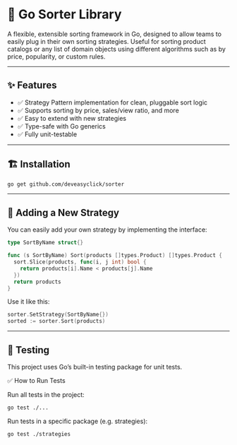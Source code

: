 # 🧮 Go Sorter Library

A flexible, extensible sorting framework in Go, designed to allow teams to easily plug in their own sorting strategies. Useful for sorting product catalogs or any list of domain objects using different algorithms such as by price, popularity, or custom rules.

---

## ✨ Features

- ✅ Strategy Pattern implementation for clean, pluggable sort logic
- ✅ Supports sorting by price, sales/view ratio, and more
- ✅ Easy to extend with new strategies
- ✅ Type-safe with Go generics
- ✅ Fully unit-testable

---

## 🏗️ Installation

```bash
go get github.com/deveasyclick/sorter
```

---

## 🧱 Adding a New Strategy

You can easily add your own strategy by implementing the interface:

``` go
type SortByName struct{}

func (s SortByName) Sort(products []types.Product) []types.Product {
  sort.Slice(products, func(i, j int) bool {
    return products[i].Name < products[j].Name
  })
  return products
}
```

Use it like this:

```go
sorter.SetStrategy(SortByName{})
sorted := sorter.Sort(products)
```


---

## 🧪 Testing

This project uses Go’s built-in testing package for unit tests.

✅ How to Run Tests

Run all tests in the project:

```bash
go test ./...
```

Run tests in a specific package (e.g. strategies):

```bash
go test ./strategies
```